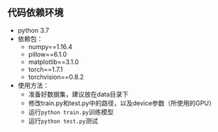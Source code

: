 ## 代码依赖环境

+ python 3.7
+ 依赖包：
  + numpy==1.16.4
  + pillow==6.1.0
  + matplotlib==3.1.0
  + torch==1.7.1
  + torchvision==0.8.2
+ 使用方法：
  + 准备好数据集，建议放在data目录下
  + 修改train.py和test.py中的路径，以及device参数（所使用的GPU）
  + 运行`python train.py`训练模型
  + 运行`python test.py`测试

